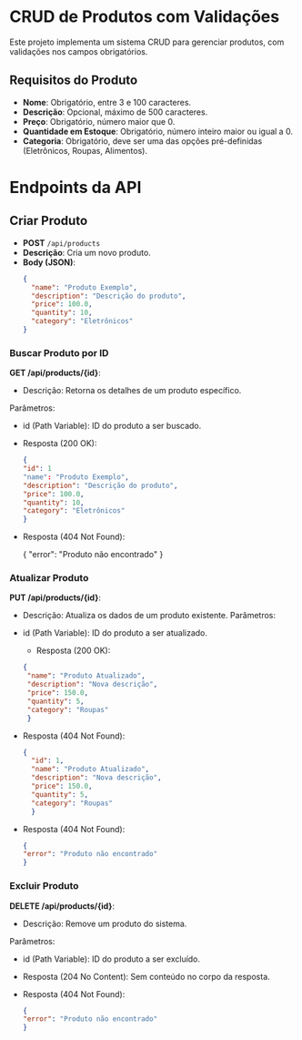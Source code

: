 # CRUD de Produtos com Validações

Este projeto implementa um sistema CRUD para gerenciar produtos, com validações nos campos obrigatórios.

## Requisitos do Produto
- **Nome**: Obrigatório, entre 3 e 100 caracteres.
- **Descrição**: Opcional, máximo de 500 caracteres.
- **Preço**: Obrigatório, número maior que 0.
- **Quantidade em Estoque**: Obrigatório, número inteiro maior ou igual a 0.
- **Categoria**: Obrigatório, deve ser uma das opções pré-definidas (Eletrônicos, Roupas, Alimentos).

# Endpoints da API

## Criar Produto
- **POST** `/api/products`
- **Descrição**: Cria um novo produto.
- **Body (JSON)**:
  ```json
  {
    "name": "Produto Exemplo",
    "description": "Descrição do produto",
    "price": 100.0,
    "quantity": 10,
    "category": "Eletrônicos"
  }
### Buscar Produto por ID ###
**GET /api/products/{id}**:
- Descrição: Retorna os detalhes de um produto específico.

Parâmetros:
- id (Path Variable): ID do produto a ser buscado.
- Resposta (200 OK):

    ```json
  {
    "id": 1
    "name": "Produto Exemplo",
    "description": "Descrição do produto",
    "price": 100.0,
    "quantity": 10,
    "category": "Eletrônicos"
  }
  

- Resposta (404 Not Found):

  {
  "error": "Produto não encontrado"
  }

### Atualizar Produto ### 
**PUT /api/products/{id}**:
- Descrição: Atualiza os dados de um produto existente.
Parâmetros:
- id (Path Variable): ID do produto a ser atualizado.
  - Resposta (200 OK):

   ```json
  {
    "name": "Produto Atualizado",
    "description": "Nova descrição",
    "price": 150.0,
    "quantity": 5,
    "category": "Roupas"
    }

- Resposta (404 Not Found):
    
  ```json
  {
    "id": 1,
    "name": "Produto Atualizado",
    "description": "Nova descrição",
    "price": 150.0,
    "quantity": 5,
    "category": "Roupas"
    }

- Resposta (404 Not Found):

    ```json
  {
    "error": "Produto não encontrado"
  }

### Excluir Produto ###
**DELETE /api/products/{id}**:
- Descrição: Remove um produto do sistema.

Parâmetros:
- id (Path Variable): ID do produto a ser excluído.
- Resposta (204 No Content): Sem conteúdo no corpo da resposta.
- Resposta (404 Not Found):

    ```json
  {
    "error": "Produto não encontrado"
  }
